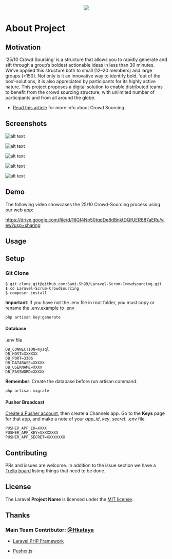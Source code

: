 <p align="center"><img src="https://laravel.com/assets/img/components/logo-laravel.svg"></p>

# About Project

## Motivation
‘25/10 Crowd Sourcing’ is a structure that allows you to rapidly generate and sift through a group’s boldest actionable ideas in less than 30 minutes. We’ve applied this structure both to small (12–20 members) and large groups (>150). Not only is it an innovative way to identify bold, ‘out of the box’-solutions, it is also appreciated by participants for its highly active nature.
This project proposes a digital solution to enable distributed teams to benefit from the crowd sourcing structure, with unlimited number of participants and from all around the globe.

- [Read this article](https://medium.com/the-liberators/use-25-10-crowd-sourcing-to-spice-up-your-scrum-events-56fdd127e1dc) for more info about Crowd Sourcing.

## Screenshots

![alt text](https://drive.google.com/file/d/1sjO8oq6xyBITF5OMc0kNDv7qOvEswMQP/view?usp=sharing)

![alt text](https://drive.google.com/file/d/1g0XIFXDUXOsht1NUe2omxUMUkEkBrKu8/view?usp=sharing)

![alt text](https://drive.google.com/file/d/1vqYsQ9DSBdZb2lYGOvXYtkk22JDE1F_J/view?usp=sharing)

![alt text](https://drive.google.com/file/d/1grAcQdAybjW8AZbjRSJdmiQu6xWeY14e/view?usp=sharing)

![alt text](https://drive.google.com/file/d/1vtn4enQzUoSxx430Q4vf809z9GaR_Bqs/view?usp=sharing)



## Demo

The following video showcases the 25/10 Crowd-Sourcing process using our web app:

https://drive.google.com/file/d/16Gf4Np50tqdDe8dBnktDQfUER887aERu/view?usp=sharing




## Usage



## Setup

### Git Clone

```
$ git clone git@github.com:Sami-Sh99/Laravel-Scrum-Crowdsourcing.git
$ cd Laravel-Scrum-Crowdsourcing
$ composer install
```

**Important**: If you have not the .env file in root folder, you must copy or rename the .env.example to .env

```
php artisan key:generate
```
#### Database

.env file

```
DB_CONNECTION=mysql
DB_HOST=XXXXXX
DB_PORT=3306
DB_DATABASE=XXXXX
DB_USERNAME=XXXX
DB_PASSWORD=XXXXX
```

**Remember**: Create the database before run artisan command.

```
php artisan migrate
```
#### Pusher Broadcast
[Create a Pusher account](https://dashboard.pusher.com/accounts), then create a Channels app. Go to the **Keys** page for that app, and make a note of your *_app_id_*, *_key_*, *_secret_*.
.env file
```
PUSHER_APP_ID=XXXX
PUSHER_APP_KEY=XXXXXXXX
PUSHER_APP_SECRET=XXXXXXXX
```

## Contributing

PRs and issues are welcome. In addition to the issue section we have a [Trello board](https://trello.com/b/rrlSUI0h/laravel-scrum-system) listing things that need to be done.

## License

The Laravel **Project Name** is licensed under the [MIT license](http://opensource.org/licenses/MIT).

## Thanks

### Main Team Contributor: [@Hkataya](https://github.com/Hkataya) 

- [Laravel PHP Framework](https://github.com/laravel/laravel)

- [Pusher.js](https://github.com/pusher/pusher-js)
